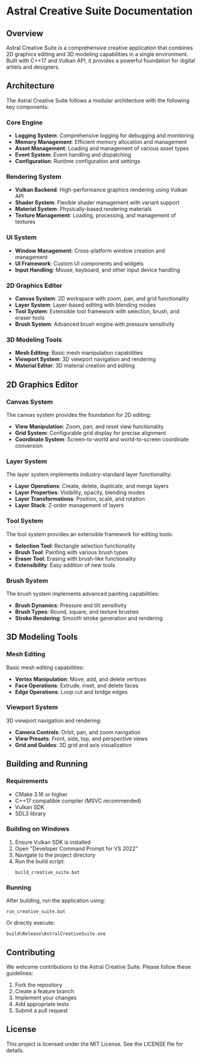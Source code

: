 # Astral Creative Suite Documentation

## Overview

Astral Creative Suite is a comprehensive creative application that combines 2D graphics editing and 3D modeling capabilities in a single environment. Built with C++17 and Vulkan API, it provides a powerful foundation for digital artists and designers.

## Architecture

The Astral Creative Suite follows a modular architecture with the following key components:

### Core Engine
- **Logging System**: Comprehensive logging for debugging and monitoring
- **Memory Management**: Efficient memory allocation and management
- **Asset Management**: Loading and management of various asset types
- **Event System**: Event handling and dispatching
- **Configuration**: Runtime configuration and settings

### Rendering System
- **Vulkan Backend**: High-performance graphics rendering using Vulkan API
- **Shader System**: Flexible shader management with variant support
- **Material System**: Physically-based rendering materials
- **Texture Management**: Loading, processing, and management of textures

### UI System
- **Window Management**: Cross-platform window creation and management
- **UI Framework**: Custom UI components and widgets
- **Input Handling**: Mouse, keyboard, and other input device handling

### 2D Graphics Editor
- **Canvas System**: 2D workspace with zoom, pan, and grid functionality
- **Layer System**: Layer-based editing with blending modes
- **Tool System**: Extensible tool framework with selection, brush, and eraser tools
- **Brush System**: Advanced brush engine with pressure sensitivity

### 3D Modeling Tools
- **Mesh Editing**: Basic mesh manipulation capabilities
- **Viewport System**: 3D viewport navigation and rendering
- **Material Editor**: 3D material creation and editing

## 2D Graphics Editor

### Canvas System
The canvas system provides the foundation for 2D editing:

- **View Manipulation**: Zoom, pan, and reset view functionality
- **Grid System**: Configurable grid display for precise alignment
- **Coordinate System**: Screen-to-world and world-to-screen coordinate conversion

### Layer System
The layer system implements industry-standard layer functionality:

- **Layer Operations**: Create, delete, duplicate, and merge layers
- **Layer Properties**: Visibility, opacity, blending modes
- **Layer Transformations**: Position, scale, and rotation
- **Layer Stack**: Z-order management of layers

### Tool System
The tool system provides an extensible framework for editing tools:

- **Selection Tool**: Rectangle selection functionality
- **Brush Tool**: Painting with various brush types
- **Eraser Tool**: Erasing with brush-like functionality
- **Extensibility**: Easy addition of new tools

### Brush System
The brush system implements advanced painting capabilities:

- **Brush Dynamics**: Pressure and tilt sensitivity
- **Brush Types**: Round, square, and texture brushes
- **Stroke Rendering**: Smooth stroke generation and rendering

## 3D Modeling Tools

### Mesh Editing
Basic mesh editing capabilities:

- **Vertex Manipulation**: Move, add, and delete vertices
- **Face Operations**: Extrude, inset, and delete faces
- **Edge Operations**: Loop cut and bridge edges

### Viewport System
3D viewport navigation and rendering:

- **Camera Controls**: Orbit, pan, and zoom navigation
- **View Presets**: Front, side, top, and perspective views
- **Grid and Guides**: 3D grid and axis visualization

## Building and Running

### Requirements
- CMake 3.16 or higher
- C++17 compatible compiler (MSVC recommended)
- Vulkan SDK
- SDL3 library

### Building on Windows
1. Ensure Vulkan SDK is installed
2. Open "Developer Command Prompt for VS 2022"
3. Navigate to the project directory
4. Run the build script:
   ```
   build_creative_suite.bat
   ```

### Running
After building, run the application using:
```
run_creative_suite.bat
```

Or directly execute:
```
build\Release\AstralCreativeSuite.exe
```

## Contributing

We welcome contributions to the Astral Creative Suite. Please follow these guidelines:

1. Fork the repository
2. Create a feature branch
3. Implement your changes
4. Add appropriate tests
5. Submit a pull request

## License

This project is licensed under the MIT License. See the LICENSE file for details.